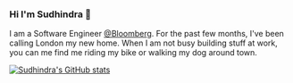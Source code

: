 ### Hi I'm Sudhindra 👋

I am a Software Engineer [@Bloomberg](https://github.com/bloomberg). For the past few months, I've been calling London my new home. When I am not busy building stuff at work, you can me find me riding my bike or walking my dog around town.

[![Sudhindra's GitHub stats](https://github-readme-stats.vercel.app/api?username=sudhindrasajjal&show_icons=true&theme=onedark)](https://github.com/anuraghazra/github-readme-stats)

